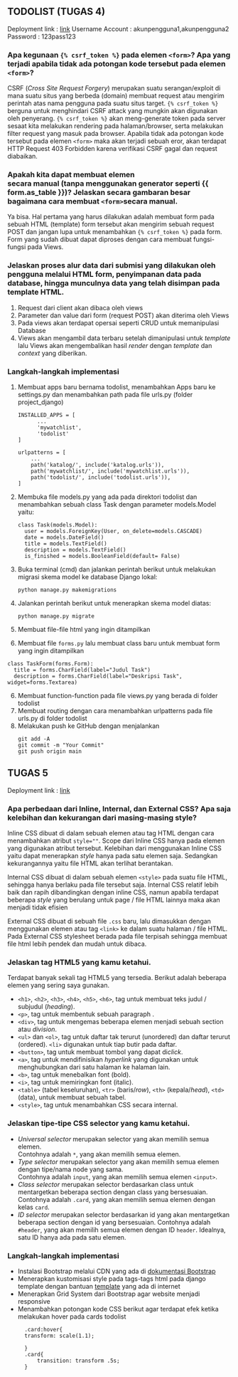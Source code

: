## TODOLIST (TUGAS 4)
Deployment link : [link](https://tugas2-pbp-fajar.herokuapp.com/todolist)
Username Account : akunpengguna1,akunpengguna2
Password  : 123pass123

### Apa kegunaan `{% csrf_token %}` pada elemen `<form>`? Apa yang terjadi apabila tidak ada potongan kode tersebut pada elemen `<form>`?
CSRF (*Cross Site Request Forgery*) merupakan suatu serangan/exploit di mana suatu situs yang berbeda (domain) membuat request atau mengirim perintah atas nama pengguna pada suatu situs target. `{% csrf_token %}` berguna untuk menghindari CSRF attack yang mungkin akan digunakan oleh penyerang. `{% csrf_token %}` akan meng-generate token pada server sesaat kita melakukan rendering pada halaman/browser, serta melakukan filter request yang masuk pada browser. Apabila tidak ada potongan kode tersebut pada elemen `<form>` maka akan terjadi sebuah eror, akan terdapat HTTP Request 403 Forbidden karena verifikasi CSRF gagal dan request diabaikan.

### Apakah kita dapat membuat elemen <form> secara manual (tanpa menggunakan generator seperti {{ form.as_table }})? Jelaskan secara gambaran besar bagaimana cara membuat `<form>`secara manual.
Ya bisa. Hal pertama yang harus dilakukan adalah membuat form pada sebuah HTML (template) form tersebut akan mengirim sebuah request POST dan jangan lupa untuk menambahkan `{% csrf_token %}` pada form. Form yang sudah dibuat dapat diproses dengan cara membuat fungsi-fungsi pada Views.

### Jelaskan proses alur data dari submisi yang dilakukan oleh pengguna melalui HTML form, penyimpanan data pada database, hingga munculnya data yang telah disimpan pada template HTML.
  1. Request dari client akan dibaca oleh views 
  2. Parameter dan value dari form (request POST) akan diterima oleh Views
  3. Pada views akan terdapat opersai seperti CRUD untuk memanipulasi Database
  4. Views akan mengambil data terbaru setelah dimanipulasi untuk *template* lalu Views akan mengembalikan hasil *render* dengan *template* dan *context* yang diberikan.

### Langkah-langkah implementasi
1. Membuat apps baru bernama todolist, menambahkan Apps baru ke settings.py dan menambahkan path pada file urls.py (folder project_django)
    ```shell
    INSTALLED_APPS = [
          ...
          'mywatchlist',
          'todolist'
    ]
    ```
    ```shell
    urlpatterns = [
        ...
        path('katalog/', include('katalog.urls')),
        path('mywatchlist/', include('mywatchlist.urls')),
        path('todolist/', include('todolist.urls')),
    ]
    ```
2. Membuka file models.py yang ada pada direktori todolist dan menambahkan sebuah class Task dengan parameter models.Model yaitu:

    ```shell
    class Task(models.Model):
      user = models.ForeignKey(User, on_delete=models.CASCADE)
      date = models.DateField()
      title = models.TextField()
      description = models.TextField()
      is_finished = models.BooleanField(default= False)
    ```
3. Buka terminal (cmd) dan jalankan perintah berikut untuk melakukan migrasi skema model ke database Django lokal:

   ```shell
   python manage.py makemigrations
   ```

4. Jalankan perintah berikut untuk menerapkan skema model diatas:

   ```shell
   python manage.py migrate
   ```
5. Membuat file-file html yang ingin ditampilkan
6. Membuat file `forms.py` lalu membuat class baru untuk membuat form yang ingin ditampilkan
  ```shell
  class TaskForm(forms.Form):
    title = forms.CharField(label="Judul Task")
    description = forms.CharField(label="Deskripsi Task", widget=forms.Textarea)
  ```
6. Membuat function-function pada file views.py yang berada di folder todolist
7. Membuat routing dengan cara menambahkan urlpatterns pada file urls.py di folder todolist
8. Melakukan push ke GitHub dengan menjalankan
    ```shell
    git add -A
    git commit -m "Your Commit"
    git push origin main
    ```

## TUGAS 5
Deployment link : [link](https://tugas2-pbp-fajar.herokuapp.com/todolist)

### Apa perbedaan dari Inline, Internal, dan External CSS? Apa saja kelebihan dan kekurangan dari masing-masing style?
 Inline CSS dibuat di dalam sebuah elemen atau tag HTML dengan cara menambahkan atribut `style=""`. Scope dari Inline CSS hanya pada elemen yang digunakan atribut tersebut. Kelebihan dari menggunakan Inline CSS yaitu dapat menerapkan *style* hanya pada satu elemen saja. Sedangkan kekurangannya yaitu file HTML akan terlihat berantakan.

 Internal CSS dibuat di dalam sebuah elemen `<style>` pada suatu file HTML, sehingga hanya berlaku pada file tersebut saja. Internal CSS relatif lebih baik dan rapih dibandingkan dengan inline CSS, namun apabila terdapat beberapa *style* yang berulang untuk page / file HTML lainnya maka akan menjadi tidak efisien

 External CSS dibuat di sebuah file `.css` baru, lalu dimasukkan dengan menggunakan elemen atau tag `<link>` ke dalam suatu halaman / file HTML. Pada External CSS stylesheet berada pada file terpisah sehingga membuat file html lebih pendek dan mudah untuk dibaca. 

### Jelaskan tag HTML5 yang kamu ketahui.
Terdapat banyak sekali tag HTML5 yang tersedia. Berikut adalah beberapa elemen yang sering saya gunakan.
- `<h1>`, `<h2>`, `<h3>`, `<h4>`, `<h5>`, `<h6>`, tag untuk membuat teks judul / subjudul (*heading*).
- `<p>`, tag untuk membentuk sebuah paragraph .
- `<div>`, tag untuk mengemas beberapa elemen menjadi sebuah section atau *division*.
- `<ul>` dan `<ol>`, tag untuk daftar tak terurut (unordered) dan daftar terurut (ordered). `<li>` digunakan untuk tiap butir pada daftar.
- `<button>`, tag untuk membuat tombol yang dapat di*click*.
- `<a>`, tag untuk mendifinisikan *hyperlink* yang digunakan untuk menghubungkan dari satu halaman ke halaman lain.
- `<b>`, tag untuk menebalkan font (bold).
- `<i>`, tag untuk memiringkan font (italic).
- `<table>` (tabel keseluruhan), `<tr>` (baris/*row*), `<th>` (kepala/*head*), `<td>` (data), untuk membuat sebuah tabel.
- `<style>`, tag untuk menambahkan CSS secara internal.

### Jelaskan tipe-tipe CSS selector yang kamu ketahui.
- *Universal selector* merupakan selector yang akan memilih semua elemen.  
  Contohnya adalah `*`,  yang akan memilih semua elemen.
- *Type selector* merupakan selector yang akan memilih semua elemen dengan tipe/nama node yang sama.  
  Contohnya adalah `input`, yang akan memilih semua elemen `<input>`.
- *Class selector* merupakan selector berdasarkan class untuk mentargetkan beberapa section dengan class yang bersesuaian.  
  Contohnya adalah `.card`, yang akan memilih semua elemen dengan kelas `card`.
- *ID selector* merupakan selector berdasarkan id yang akan mentargetkan beberapa section dengan id yang bersesuaian.
  Contohnya adalah `#header`, yang akan memilih semua elemen dengan ID `header`. Idealnya, satu ID hanya ada pada satu elemen.

### Langkah-langkah implementasi
- Instalasi Bootstrap melalui CDN yang ada di [dokumentasi Bootstrap](https://getbootstrap.com/docs/5.2/getting-started/introduction/#cdn-links)
- Menerapkan kustomisasi style pada tags-tags html pada django template dengan bantuan [template](https://mdbootstrap.com/docs/standard/extended/login/) yang ada di internet
- Menerapkan Grid System dari Bootstrap agar website menjadi responsive
- Menambahkan potongan kode CSS berikut agar terdapat efek ketika melakukan hover pada cards todolist
  ```shell
    .card:hover{
    transform: scale(1.1);

    }
    .card{
        transition: transform .5s;
    }
    ```